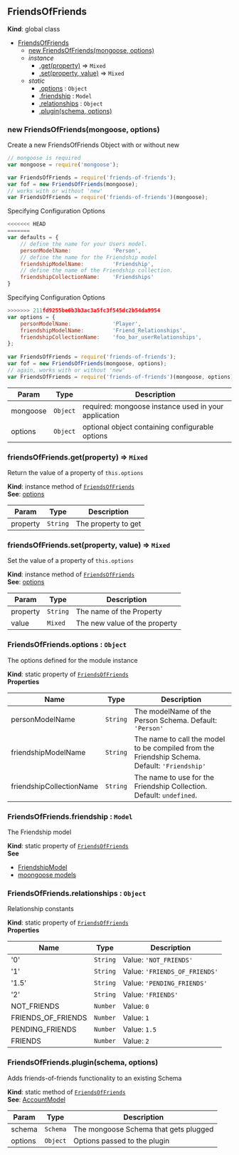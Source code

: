 <a name="FriendsOfFriends"></a>
## FriendsOfFriends
**Kind**: global class  

* [FriendsOfFriends](#FriendsOfFriends)
  * [new FriendsOfFriends(mongoose, options)](#new_FriendsOfFriends_new)
  * _instance_
    * [.get(property)](#FriendsOfFriends+get) ⇒ <code>Mixed</code>
    * [.set(property, value)](#FriendsOfFriends+set) ⇒ <code>Mixed</code>
  * _static_
    * [.options](#FriendsOfFriends.options) : <code>Object</code>
    * [.friendship](#FriendsOfFriends.friendship) : <code>Model</code>
    * [.relationships](#FriendsOfFriends.relationships) : <code>Object</code>
    * [.plugin(schema, options)](#FriendsOfFriends.plugin)

<a name="new_FriendsOfFriends_new"></a>
### new FriendsOfFriends(mongoose, options)
Create a new FriendsOfFriends Object with or without new
```javascript
// mongoose is required
var mongoose = require('mongoose');

var FriendsOfFriends = require('friends-of-friends');
var fof = new FriendsOfFriends(mongoose);
// works with or without 'new'
var FriendsOfFriends = require('friends-of-friends')(mongoose);
```

Specifying Configuration Options
```javascript
<<<<<<< HEAD
=======
var defaults = {
    // define the name for your Users model.
    personModelName:             'Person',
    // define the name for the Friendship model
    friendshipModelName:         'Friendship',
    // define the name of the Friendship collection.
    friendshipCollectionName:    'Friendships'
}
```

 Specifying Configuration Options
```javascript
>>>>>>> 211fd9255be6b3b3ac3a5fc3f545dc2b54da9954
var options = { 
    personModelName:             'Player',
    friendshipModelName:         'Friend_Relationships', 
    friendshipCollectionName:    'foo_bar_userRelationships',
};
 
var FriendsOfFriends = require('friends-of-friends');
var fof = new FriendsOfFriends(mongoose, options);
// again, works with or without 'new'
var FriendsOfFriends = require('friends-of-friends')(mongoose, options);
```


| Param | Type | Description |
| --- | --- | --- |
| mongoose | <code>Object</code> | required: mongoose instance used in your application |
| options | <code>Object</code> | optional object containing configurable options |

<a name="FriendsOfFriends+get"></a>
### friendsOfFriends.get(property) ⇒ <code>Mixed</code>
Return the value of a property of `this.options`

**Kind**: instance method of <code>[FriendsOfFriends](#FriendsOfFriends)</code>  
**See**: [options](#FriendsOfFriends.options)  

| Param | Type | Description |
| --- | --- | --- |
| property | <code>String</code> | The property to get |

<a name="FriendsOfFriends+set"></a>
### friendsOfFriends.set(property, value) ⇒ <code>Mixed</code>
Set the value of a property of `this.options`

**Kind**: instance method of <code>[FriendsOfFriends](#FriendsOfFriends)</code>  
**See**: [options](#FriendsOfFriends.options)  

| Param | Type | Description |
| --- | --- | --- |
| property | <code>String</code> | The name of the Property |
| value | <code>Mixed</code> | The new value of the property |

<a name="FriendsOfFriends.options"></a>
### FriendsOfFriends.options : <code>Object</code>
The options defined for the module instance

**Kind**: static property of <code>[FriendsOfFriends](#FriendsOfFriends)</code>  
**Properties**

| Name | Type | Description |
| --- | --- | --- |
| personModelName | <code>String</code> | The modelName of the Person Schema. Default: `'Person'` |
| friendshipModelName | <code>String</code> | The name to call the model to be compiled from the Friendship Schema. Default: `'Friendship'` |
| friendshipCollectionName | <code>String</code> | The name to use for the Friendship Collection. Default: `undefined`. |

<a name="FriendsOfFriends.friendship"></a>
### FriendsOfFriends.friendship : <code>Model</code>
The Friendship model

**Kind**: static property of <code>[FriendsOfFriends](#FriendsOfFriends)</code>  
**See**

- [FriendshipModel](FriendshipModel)
- [moongoose models](http://mongoosejs.com/docs/models.html)

<a name="FriendsOfFriends.relationships"></a>
### FriendsOfFriends.relationships : <code>Object</code>
Relationship constants

**Kind**: static property of <code>[FriendsOfFriends](#FriendsOfFriends)</code>  
**Properties**

| Name | Type | Description |
| --- | --- | --- |
| &#x27;0&#x27; | <code>String</code> | Value: `'NOT_FRIENDS'` |
| &#x27;1&#x27; | <code>String</code> | Value: `'FRIENDS_OF_FRIENDS'` |
| &#x27;1.5&#x27; | <code>String</code> | Value: `'PENDING_FRIENDS'` |
| &#x27;2&#x27; | <code>String</code> | Value: `'FRIENDS'` |
| NOT_FRIENDS | <code>Number</code> | Value: `0` |
| FRIENDS_OF_FRIENDS | <code>Number</code> | Value: `1` |
| PENDING_FRIENDS | <code>Number</code> | Value: `1.5` |
| FRIENDS | <code>Number</code> | Value: `2` |

<a name="FriendsOfFriends.plugin"></a>
### FriendsOfFriends.plugin(schema, options)
Adds friends-of-friends functionality to an existing Schema

**Kind**: static method of <code>[FriendsOfFriends](#FriendsOfFriends)</code>  
**See**: [AccountModel](AccountModel)  

| Param | Type | Description |
| --- | --- | --- |
| schema | <code>Schema</code> | The mongoose Schema that gets plugged |
| options | <code>Object</code> | Options passed to the plugin |

